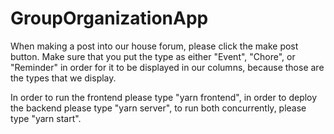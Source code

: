 # GroupOrganizationApp

When making a post into our house forum, please click the make post button. Make sure that you put the type as either "Event", "Chore", or "Reminder" in order for it to be displayed in our columns, because those are the types that we display.

In order to run the frontend please type "yarn frontend", in order to deploy the backend please type "yarn server", to run both concurrently, please type "yarn start".
